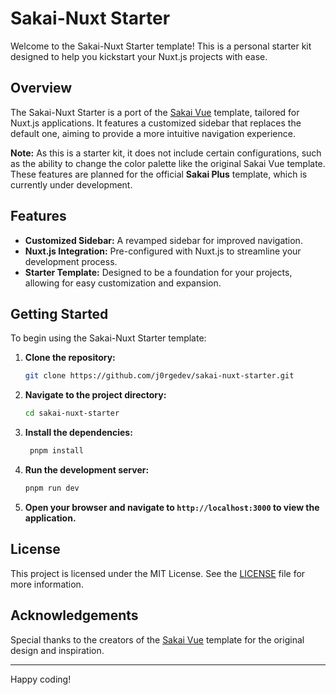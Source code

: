 # Sakai-Nuxt Starter

Welcome to the Sakai-Nuxt Starter template! This is a personal starter kit designed to help you kickstart your Nuxt.js projects with ease.

## Overview

The Sakai-Nuxt Starter is a port of the [Sakai Vue](https://github.com/primefaces/sakai-vue) template, tailored for Nuxt.js applications. It features a customized sidebar that replaces the default one, aiming to provide a more intuitive navigation experience.

**Note:** As this is a starter kit, it does not include certain configurations, such as the ability to change the color palette like the original Sakai Vue template. These features are planned for the official **Sakai Plus** template, which is currently under development.

## Features

- **Customized Sidebar:** A revamped sidebar for improved navigation.
- **Nuxt.js Integration:** Pre-configured with Nuxt.js to streamline your development process.
- **Starter Template:** Designed to be a foundation for your projects, allowing for easy customization and expansion.

## Getting Started

To begin using the Sakai-Nuxt Starter template:

1. **Clone the repository:**

   ```bash
   git clone https://github.com/j0rgedev/sakai-nuxt-starter.git
    ```
2. **Navigate to the project directory:**

   ```bash
   cd sakai-nuxt-starter
   ```
3. **Install the dependencies:**

   ```bash
    pnpm install
    ```
4. **Run the development server:**

   ```bash
   pnpm run dev
   ```
5. **Open your browser and navigate to `http://localhost:3000` to view the application.**


## License

This project is licensed under the MIT License. See the [LICENSE](LICENSE) file for more information.

## Acknowledgements

Special thanks to the creators of the [Sakai Vue](https://github.com/primefaces/sakai-vue) template for the original design and inspiration.

---

Happy coding!
